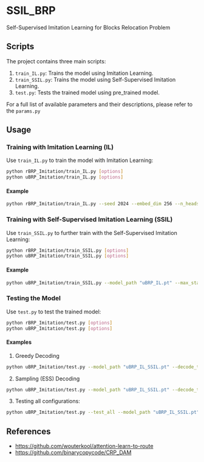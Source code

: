 # SSIL_BRP
Self-Supervised Imitation Learning for Blocks Relocation Problem

## Scripts

The project contains three main scripts:

1. `train_IL.py`: Trains the model using Imitation Learning.
2. `train_SSIL.py`: Trains the model using Self-Supervised Imitation Learning.
3. `test.py`: Tests the trained model using pre_trained model.

For a full list of available parameters and their descriptions, please refer to the `params.py`

## Usage

### Training with Imitation Learning (IL)

Use `train_IL.py` to train the model with Imitation Learning:

```bash
python rBRP_Imitation/train_IL.py [options]
python uBRP_Imitation/train_IL.py [options]
```

#### Example

```bash
python rBRP_Imitation/train_IL.py --seed 2024 --embed_dim 256 --n_heads 8 --n_encode_layers 3 --ff_hidden_dim 512 --batch 256 --lr 0.001 --epoch 50
```

### Training with Self-Supervised Imitation Learning (SSIL)

Use `train_SSIL.py` to further train with the Self-Supervised Imitation Learning:

```bash
python rBRP_Imitation/train_SSIL.py [options]
python uBRP_Imitation/train_SSIL.py [options]
```
#### Example

```bash
python uBRP_Imitation/train_SSIL.py --model_path "uBRP_IL.pt" --max_stacks 10 --max_tiers 12 --batch 256 --lr 0.0001 --epoch 200 --problem_num 1024 --sampling_num 512 --commit_alpha 0.05 --rollback_alpha 0.1 
```
### Testing the Model

Use `test.py` to test the trained model:

```bash
python rBRP_Imitation/test.py [options]
python uBRP_Imitation/test.py [options]
```
#### Examples
1. Greedy Decoding
```bash
python uBRP_Imitation/test.py --model_path "uBRP_IL_SSIL.pt" --decode_type greedy --max_stacks 5 --max_tiers 7
```
2. Sampling (ESS) Decoding
```bash
python uBRP_Imitation/test.py --model_path "uBRP_IL_SSIL.pt" --decode_type ESS --temp 2 --batch 2560 --sampling_num 2560 --max_stacks 5 --max_tiers 7
```
3. Testing all configurations:
```bash
python uBRP_Imitation/test.py --test_all --model_path "uBRP_IL_SSIL.pt" --decode_type ESS --batch 2560 --sampling_num 2560
```

## References
* https://github.com/wouterkool/attention-learn-to-route
* https://github.com/binarycopycode/CRP_DAM
